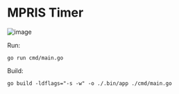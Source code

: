 # MPRIS Timer

![image](https://github.com/user-attachments/assets/d4d9445d-0783-4c84-aa9f-eea20ec5e690)

Run:

```shell
go run cmd/main.go 
```

Build:
```shell
go build -ldflags="-s -w" -o ./.bin/app ./cmd/main.go
```
